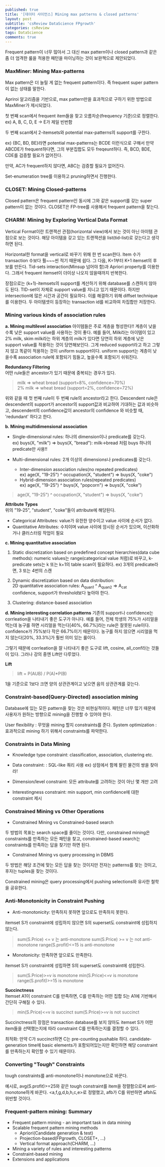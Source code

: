 ```yaml
---
published: true
title: '[데이터 사이언스] Mining max patterns & closed patterns'
layout: post
subtitle: 'csReview DataScience FPgrowth'
categories: csReview
tags: DataScience
comments: true
---
```


Frequent pattern이 너무 많아서 그 대신 max pattern이나 closed pattern과 같은 좀 더 엄격한 룰을 적용한 패턴을 마이닝하는 것이 보완책으로 제안되었다.

### MaxMiner: Mining Max-patterns

Max pattern은 더 늘릴 게 없는 frequent pattern이다. 즉 frequent super pattern이 없는 상태를 말한다.

Apriroi 알고리즘을 기반으로, max pattern만을 효과적으로 구하기 위한 방법으로 MaxMiner가 제시되었다.

첫 번째 scan에서 frequent item들을 찾고 오름차순(frequency 기준)으로 정렬한다. ex) A, B, C, D, E -> E가 제일 빈번함

두 번째 scan에서 2-itemsets와 potential max-patterns의 support를 구한다.

ex) {BC, BD, BE}라면 potential max-patterns는 BCDE 이런식으로 구해서 만약 ABCDE가 frequent하다면, 그의 부분집합도 모두 freqeunt하다. 즉, BCD, BDE, CDE를 검증할 필요가 없어진다.

만약, AC가 frequent하지 않다면, ABC는 검증할 필요가 없어진다.

Set-enumeration tree를 이용하고 pruning하면서 진행한다.

### CLOSET: Mining Closed-patterns

Closed pattern은 frequent pattern인 동시에 그와 같은 support를 갖는 super pattern이 없는 것이다. CLOSET은 FP-tree를 사용해서 frequent pattern을 찾는다.

### CHARM: Mining by Exploring Vertical Data Format

Vertical Format이란 트랜잭션 관점(horizontal view)에서 보는 것이 아닌 아이템 관점으로 보는 것이다. 해당 아이템을 갖고 있는 트랜잭션을 list(tid-list)로 갖는다고 생각하면 된다.

Horizontal한 format을 vertical로 바꾸기 위해 한 번 scan한다. Item 수가 transaction 수보다 훨~~~씬 적기 때문에 쉽다. 그 다음, K=1부터 K+1 itemset의 후보를 만든다. Tid-sets interaction(Minsup 넘어야 함)과 Apriori property를 이용한다. 그래서 frequent itemset이 더이상 나오지 않을때까지 반복한다.

장점으로는 (k+1)-itemsets의 support를 계산하기 위해 database를 스캔하지 않아도 된다. TID-set이 자체로 support value를 지니고 있기 때문이다. 하지만 intersection에 많은 시간과 공간이 필요하다. 이를 해결하기 위해 diffset technique를 이용한다. 두 아이템셋이 등장하는 transaction id를 비교하여 차집합만 저장한다.

### Mining various kinds of association rules
**a. Mining multilevel association**
아이템들은 주로 계층을 형성한다!! 계층이 낮을 수록 낮은 support value를 사용하는 것이 좋다. 예를 들어, Milk라는 아이템이 있고 2% milk, skim milk라는 하위 계층의 milk가 있다면 당연히 하위 계층에 낮은 support value를 적용하는 것이 당연해보인다. 그게 reduced support라고 하고 그렇지 않고 똑같이 적용하는 것이 uniform support이다. uniform support는 계층이 낮을수록 association rule에 포함되기 힘들고, 높을수록 포함되기 쉬워진다.

**Redundancy Filtering**  
어떤 rule들은 ancestor가 있기 때문에 중복되는 경우가 있다.

> milk => wheat bread (support=8%, confidence=70%)  
2% milk => wheat bread (support=2%, confidence=72%)

위와 같을 때 첫 번째 rule이 두 번째 rule의 ancestor라고 한다.
Descendent rule은 descendent의 support가 ancestor의 support값과 비교하여 기대하는 값과 비슷하고, descendent의 confidence값이 ancestor의 confidence 와 비슷할 때, 'redundant' 하다고 한다.

**b. Mining multidimensional association**
- Single-dimensional rules: 하나의 dimension이나 predicate를 갖는다.  
ex) buys(X, "milk") => buys(X, "bread"): milk->bread
처럼 buys 하나의 predicate만 사용!!

- Multi-dimensional rules: 2개 이상의 dimensions나 predicates를 갖는다.  
  + Inter-dimension association rules(no repeated predicates)  
  ex) age(X, "19-25") ^ occupation(X, "student") => buys(X, "coke")
  + Hybrid-dimension association rules(repeated predicates)  
  ex) age(X, "19-25") ^ buys(X, "popcorn") => buys(X, "coke")

> age(X, "19-25") ^ occupation(X, "student") => buys(X, "coke")

**Attribute Types**  
위의 "19-25", "student", "coke"들이 attribute에 해당된다.
- Categorical Attributes: value가 유한한 양수이고 value 사이에 순서가 없다.
- Quantitative Attributes: 수치이며 value 사이에 암시된 순서가 있으며, 이산화하거나 클러스터링 작업이 필요


**c. Mining quantitative association**
1. Static discretization based on predefined concept hierarchies(data cube methods): numeric values는 range(categorical value 처럼)로 바꾸고, k-predicate sets는 k 또는 k+1의 table scan이 필요하다.
ex) 3개의 predicate라면, 3 또는 4번의 스캔

2. Dynamic discretization based on data distribution:  
2D quantitative association rules: A<sub>quan1</sub> ^ A<sub>quan2</sub> => A<sub>cat</sub>  
confidence, support가 threshold보다 높아야 한다.
3. Clustering: distance-based association

**d. Mining interesting correlation patterns**
기존의 support나 confidence는 corrleation을 나타내기 좋은 도구가 아니다. 예를 들어, 전체 학생의 75%가 시리얼을 먹는데 농구를 하면 시리얼을 먹는다[40%, 66.7%]라는 rule은 잘못된 rule이다. confidence가 75%보다 작은 66.7%이기 때문이다. 농구를 하지 않으면 시리얼을 먹지 않는다[20%, 33.3%]가 훨씬 의미 있는 룰이다.

그렇기 때문에 corrleation을 잘 나타내기 좋은 도구로 lift, cosine, all_conf라는 것들이 있다. 그러나 강의 중엔 Lift만 다루었다.

**Lift**  
> lift = P(AUB) / P(A)*P(B)

1을 기준으로 1보다 크면 양의 상관관계이고 낮으면 음의 상관관계를 갖는다.

### Constraint-based(Query-Directed) association mining

Database에 있는 모든 pattern을 찾는 것은 비현실적이다. 패턴은 너무 많기 때문에 사용자가 원하는 방향으로 mining을 진행할 수 있어야 한다.

User flexibility : 무엇을 mining 할지 constraints를 준다.
System optimization : 효과적으로 mining 하기 위해서 constraints를 파악한다.

### Constraints in Data Mining
- Knowledge type constraint: classification, association, clustering etc.

- Data constraint: : SQL-like 쿼리 사용
ex) 상점에서 함께 팔린 물건의 쌍을 찾아라!

- Dimension/level constraint: 모든 attribute를 고려하는 것이 아닌 몇 개만 고려

- Interestingness constraint: min support, min confidence에 대한 constraint 제시

### Constrained Mining vs Other Operations
- Constrained Mining vs Constrained-based search

두 방법의 목표는 search space를 줄이는 것이다. 다만, constrained mining은 constraints를 만족하는 모든 패턴을 찾고, constrained-based search는 constraints를 만족하는 답을 찾기만 하면 된다.

- Constrained Mining vs query processing in DBMS

두 방법은 해당 조건에 맞는 모든 답을 찾는 것이지만 전자는 patterns를 찾는 것이고, 후자는 tuples을 찾는 것이다.

Constrained mining은 query processing에서 pushing selections와 유사한 철학을 공유한다.

### Anti-Monotonicity in Constraint Pushing

- Anti-monotonicity: 만족하지 못하면 앞으로도 만족하지 못한다.

itemset S가 constraint에 성립하지 않으면 S의 superset도 constraint에 성립하지 않는다.

> sum(S.Price) <= v 는 anti-monotone
sum(S.Price) >= v 는 not anti-monotone
range(S.profit)<=15 is anti-monotone

- Monotonicity: 만족하면 앞으로도 만족한다.

itemset S가 constraint에 성립하면 S의 superset도 constraint에 성립한다.

> sum(S.Price)>=v is monotone
min(S.Price)<=v is monotone
range(S.profit)>=15 is monotone

**Succinctness**  
Itemset A1이 constraint C를 만족하면, C를 만족하는 어떤 집합 S는 A1에 기반해서 간단히 구해질 수 있다.

> min(S.Price)<=v is succinct
sum(S.Price)>=v is not succinct

Succinctness의 장점은 transaction database를 보지 않아도 itemset S가 어떤 item들을 선택했는지에 따라 constraint C를 만족하는지를 결정할 수 있다.

최적화: 만약 C가 succinct하면 C는 pre-counting pushable 하다.
candidate-generation time에 basic elements가 포함되어있는지만 확인하면 해당 constraint를 만족하는지 확인할 수 있기 때문이다.

### Converting "Tough" Constraints
tough constraints를 anti-monotone이나 monotone으로 바꾼다.

예시로, avg(S.profit)>=25와 같은 tough constraint를 item을 정렬함으로써 anti-monotone하게 바꾼다. <a,f,g,d,b,h,c,e>로 정렬했고, afb가 C를 위반하면 afbh도 위반할 것이다.

### Frequent-pattern mining: Summary
- Frequent pattern mining - an important task in data mining
- Scalable frequent pattern mining methods
  + Apriori(Candidate generation & test)
  + Projection-based(FPgrowth, CLOSET+, ...)
  + Vertical format approach(CHARM, ...)
- Mining a variety of rules and interesting patterns
- Constraint-based mining
- Extensions and applications
